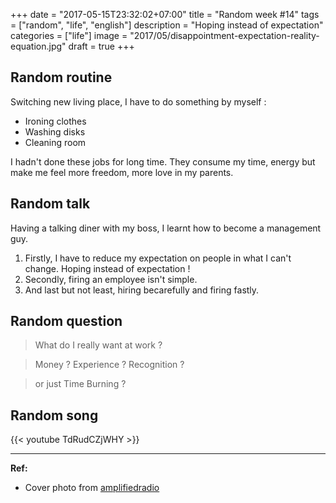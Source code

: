 +++
date = "2017-05-15T23:32:02+07:00"
title = "Random week #14"
tags = ["random", "life", "english"]
description = "Hoping instead of expectation"
categories = ["life"]
image = "2017/05/disappointment-expectation-reality-equation.jpg"
draft = true
+++

## Random routine

Switching new living place, I have to do something by myself :

- Ironing clothes
- Washing disks
- Cleaning room

I hadn't done these jobs for long time. They consume my time, energy but make me feel more freedom, more love in my parents.

## Random talk

Having a talking diner with my boss, I learnt how to become a management guy.

1. Firstly, I have to reduce my expectation on people in what I can't change. Hoping instead of expectation !
2. Secondly, firing an employee isn't simple.
3. And last but not least, hiring becarefully and firing fastly.

## Random question

> What do I really want at work ?

> Money ? Experience ? Recognition ?

> or just Time Burning ?

## Random song

{{< youtube TdRudCZjWHY >}}

--------------------------------

**Ref:**

- Cover photo from [amplifiedradio](http://www.amplifiedradio.net/5-things-stop-expecting-others/)